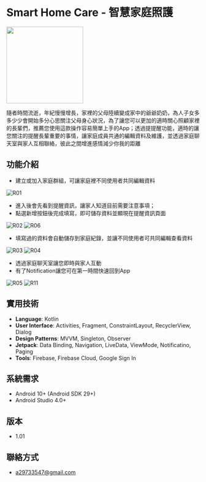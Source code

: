 # Smart Home Care - 智慧家庭照護

[<img src="https://i.imgur.com/I58bWLd.png" width="200">](https://play.google.com/store/apps/details?id=com.czerny.smarthomecare)

隨者時間流逝，年紀慢慢增長，家裡的父母陸續變成家中的爺爺奶奶，為人子女多多少少會開始多分心思關注父母身心狀況，為了讓您可以更加的適時關心照顧家裡的長輩們，推薦您使用這款操作容易簡單上手的App；透過提提醒功能，適時的讓您關注的提醒長輩重要的事情，讓家庭成員共通的編輯資料及維護，並透過家庭聊天室與家人互相聯絡，彼此之間增進感情減少你我的距離

## 功能介紹

* 建立或加入家庭群組，可讓家庭裡不同使用者共同編輯資料

![R01](https://user-images.githubusercontent.com/77201717/123233798-f3b54880-d50c-11eb-9b58-b8b7531b962b.png)

* 進入後會先看到提醒資訊，讓家人知道目前需要注意事項；
* 點選新增按鈕後完成填寫，即可儲存資料並顯現在提醒資訊頁面

![R02](https://user-images.githubusercontent.com/77201717/123260156-d3df4e00-d527-11eb-96f5-baf7ac2cd195.png)
![R06](https://user-images.githubusercontent.com/77201717/123260213-e5c0f100-d527-11eb-9e6e-b58dd029bc7b.png)

* 填寫過的資料會自動儲存到家庭紀錄，並讓不同使用者可共同編輯查看資料

![R03](https://user-images.githubusercontent.com/77201717/123296070-e6b64a80-d548-11eb-96d4-bcfd74e1768f.png)
![R04](https://user-images.githubusercontent.com/77201717/123260344-0a1ccd80-d528-11eb-85aa-60bf3dc82a55.png)

* 透過家庭聊天室讓您即時與家人互動
* 有了Notification讓您可在第一時間快速回到App

![R05](https://user-images.githubusercontent.com/77201717/123260541-42241080-d528-11eb-855d-35410a80f71d.png)
![R11](https://user-images.githubusercontent.com/77201717/123260777-8dd6ba00-d528-11eb-826e-7907047f47bd.png)

## 實用技術
* **Language**: Kotlin
* **User Interface**: Activities, Fragment, ConstraintLayout, RecyclerView, Dialog
* **Design Patterns**: MVVM, Singleton, Observer
* **Jetpack**: Data Binding, Navigation, LiveData, ViewMode, Notificatino, Paging
* **Tools**: Firebase, Firebase Cloud, Google Sign In 

## 系統需求
* Android 10+ (Android SDK 29+)
* Android Studio 4.0+

## 版本
* 1.01

## 聯絡方式
* a29733547@gmail.com





